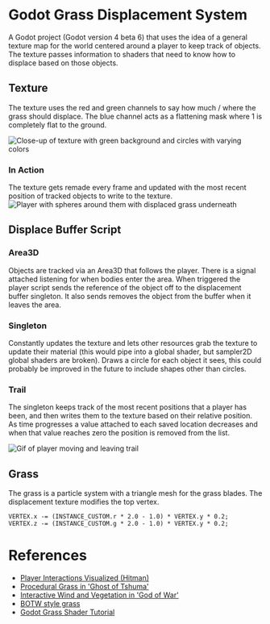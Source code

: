 # Godot Grass Displacement System
A Godot project (Godot version 4 beta 6) that uses the idea of a general texture map for the world centered around a player to keep track of objects. The texture passes information to shaders that need to know how to displace based on those objects.

## Texture
The texture uses the red and green channels to say how much / where the grass should displace. The blue channel acts as a flattening mask where 1 is completely flat to the ground.

![Close-up of texture with green background and circles with varying colors](https://user-images.githubusercontent.com/17506744/206885946-d55e5b8c-bc2a-49d5-a30b-912524776a1c.png)

### In Action
The texture gets remade every frame and updated with the most recent position of tracked objects to write to the texture.
![Player with spheres around them with displaced grass underneath](https://user-images.githubusercontent.com/17506744/206886011-b89ab72c-669b-419b-bd7e-53ece14615af.png)

## Displace Buffer Script
### Area3D
Objects are tracked via an Area3D that follows the player. There is a signal attached listening for when bodies enter the area. When triggered the player script sends the reference of the object off to the displacement buffer singleton. It also sends removes the object from the buffer when it leaves the area.

### Singleton
Constantly updates the texture and lets other resources grab the texture to update their material (this would pipe into a global shader, but sampler2D global shaders are broken). Draws a circle for each object it sees, this could probably be improved in the future to include shapes other than circles.

### Trail
The singleton keeps track of the most recent positions that a player has been, and then writes them to the texture based on their relative position. As time progresses a value attached to each saved location decreases and when that value reaches zero the position is removed from the list.

![Gif of player moving and leaving trail](https://user-images.githubusercontent.com/17506744/206886056-d6659939-3a0d-4e38-a1d4-e88d717addfe.gif)

## Grass
The grass is a particle system with a triangle mesh for the grass blades. The displacement texture modifies the top vertex.
```
VERTEX.x -= (INSTANCE_CUSTOM.r * 2.0 - 1.0) * VERTEX.y * 0.2;
VERTEX.z -= (INSTANCE_CUSTOM.g * 2.0 - 1.0) * VERTEX.y * 0.2;
```

# References
 - [Player Interactions Visualized (Hitman)](https://youtu.be/0x_lIq3FEQE)
 - [Procedural Grass in 'Ghost of Tshuma'](https://youtu.be/Ibe1JBF5i5Y)
 - [Interactive Wind and Vegetation in 'God of War'](https://youtu.be/MKX45_riWQA)
 - [BOTW style grass](https://youtu.be/usdwhhZWIJ4)
 - [Godot Grass Shader Tutorial](https://youtu.be/uMB3-g8v1B0)